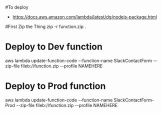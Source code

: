 #To deploy
* https://docs.aws.amazon.com/lambda/latest/dg/nodejs-package.html

#First Zip the Thing
zip -r function.zip .

# Deploy to Dev function
aws lambda update-function-code --function-name SlackContactForm --zip-file fileb://function.zip --profile NAMEHERE

# Deploy to Prod function
aws lambda update-function-code --function-name SlackContactForm-Prod --zip-file fileb://function.zip --profile NAMEHERE
